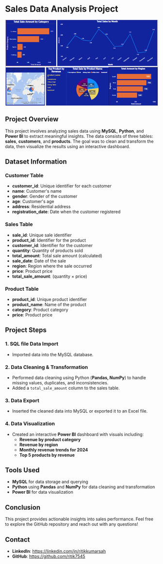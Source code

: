 # Sales Data Analysis Project


![Dashboard image](image.png)


## Project Overview
This project involves analyzing sales data using **MySQL**, **Python**, and **Power BI** to extract meaningful insights. The data consists of three tables: **sales**, **customers**, and **products**. The goal was to clean and transform the data, then visualize the results using an interactive dashboard.

## Dataset Information

### Customer Table
- **customer_id**: Unique identifier for each customer
- **name**: Customer's name
- **gender**: Gender of the customer
- **age**: Customer's age
- **address**: Residential address
- **registration_date**: Date when the customer registered

### Sales Table
- **sale_id**: Unique sale identifier
- **product_id**: Identifier for the product
- **customer_id**: Identifier for the customer
- **quantity**: Quantity of products sold
- **total_amount**: Total sale amount (calculated)
- **sale_date**: Date of the sale
- **region**: Region where the sale occurred
- **price**: Product price
- **total_sale_amount**: (quantity × price)

### Product Table
- **product_id**: Unique product identifier
- **product_name**: Name of the product
- **category**: Product category
- **price**: Product price

## Project Steps

### 1. SQL file Data Import
- Imported data into the MySQL database.

### 2. Data Cleaning & Transformation
- Performed data cleaning using Python (**Pandas, NumPy**) to handle missing values, duplicates, and inconsistencies.
- Added a `total_sale_amount` column to the sales table.

### 3. Data Export
- Inserted the cleaned data into MySQL or exported it to an Excel file.

### 4. Data Visualization
- Created an interactive **Power BI** dashboard with visuals including:
  - **Revenue by product category**
  - **Revenue by region**
  - **Monthly revenue trends for 2024**
  - **Top 5 products by revenue**

## Tools Used
- **MySQL** for data storage and querying
- **Python** using **Pandas** and **NumPy** for data cleaning and transformation
- **Power BI** for data visualization


## Conclusion
This project provides actionable insights into sales performance. Feel free to explore the GitHub repository and reach out with any questions!

## Contact
- **LinkedIn**: https://linkedin.com/in/ritikkumarsah
- **GitHub**: https://github.com/ritik7545
